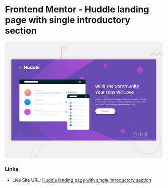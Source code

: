 # Frontend Mentor - Huddle landing page with single introductory section

![Design preview for the Huddle landing page with single introductory section](./images/desktop-preview.jpg)

### Links

- Live Site URL: [Huddle landing page with single introductory section](https://silly-aryabhata-ee0e7b.netlify.app/)